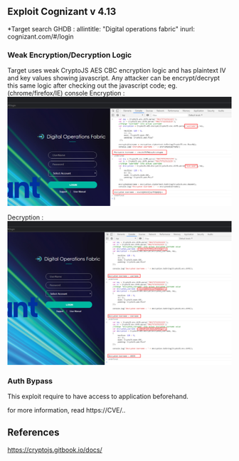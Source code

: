 ## Exploit Cognizant v 4.13 

*Target search 
GHDB : allintitle: "Digital operations fabric"
	inurl: cognizant.com/#/login
	
### Weak Encryption/Decryption Logic

Target uses weak CryptoJS AES CBC encryption logic and has plaintext IV and key values showing javascript. Any attacker can be encrypt/decrypt this same logic after checking out the javascript code; eg. (chrome/firefox/IE) console
Encryption : 
![image](https://github.com/f0ferror/CVE/blob/master/Cognizant/Encrypt_decrypt/poc_screenshot/weak_encryption_PoC.png)

Decryption : 
![image](https://github.com/f0ferror/CVE/blob/master/Cognizant/Encrypt_decrypt/poc_screenshot/weak_decryption_PoC.png)


### Auth Bypass
This exploit require to have access to application beforehand. 
 
  

for more information, read https://CVE/..


## References 
https://cryptojs.gitbook.io/docs/
